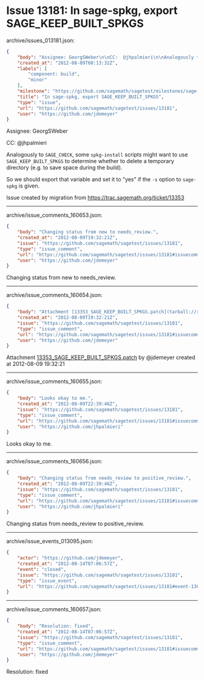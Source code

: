 # Issue 13181: In sage-spkg, export SAGE_KEEP_BUILT_SPKGS

archive/issues_013181.json:
```json
{
    "body": "Assignee: GeorgSWeber\n\nCC:  @jhpalmieri\n\nAnalogously to `SAGE_CHECK`, some `spkg-install` scripts might want to use `SAGE_KEEP_BUILT_SPKGS` to determine whether to delete a temporary directory (e.g. to save space during the build).\n\nSo we should export that variable and set it to \"yes\" if the `-s` option to `sage-spkg` is given.\n\nIssue created by migration from https://trac.sagemath.org/ticket/13353\n\n",
    "created_at": "2012-08-09T08:13:32Z",
    "labels": [
        "component: build",
        "minor"
    ],
    "milestone": "https://github.com/sagemath/sagetest/milestones/sage-5.3",
    "title": "In sage-spkg, export SAGE_KEEP_BUILT_SPKGS",
    "type": "issue",
    "url": "https://github.com/sagemath/sagetest/issues/13181",
    "user": "https://github.com/jdemeyer"
}
```
Assignee: GeorgSWeber

CC:  @jhpalmieri

Analogously to `SAGE_CHECK`, some `spkg-install` scripts might want to use `SAGE_KEEP_BUILT_SPKGS` to determine whether to delete a temporary directory (e.g. to save space during the build).

So we should export that variable and set it to "yes" if the `-s` option to `sage-spkg` is given.

Issue created by migration from https://trac.sagemath.org/ticket/13353





---

archive/issue_comments_160653.json:
```json
{
    "body": "Changing status from new to needs_review.",
    "created_at": "2012-08-09T19:32:21Z",
    "issue": "https://github.com/sagemath/sagetest/issues/13181",
    "type": "issue_comment",
    "url": "https://github.com/sagemath/sagetest/issues/13181#issuecomment-160653",
    "user": "https://github.com/jdemeyer"
}
```

Changing status from new to needs_review.



---

archive/issue_comments_160654.json:
```json
{
    "body": "Attachment [13353_SAGE_KEEP_BUILT_SPKGS.patch](tarball://root/attachments/some-uuid/ticket13353/13353_SAGE_KEEP_BUILT_SPKGS.patch) by @jdemeyer created at 2012-08-09 19:32:21",
    "created_at": "2012-08-09T19:32:21Z",
    "issue": "https://github.com/sagemath/sagetest/issues/13181",
    "type": "issue_comment",
    "url": "https://github.com/sagemath/sagetest/issues/13181#issuecomment-160654",
    "user": "https://github.com/jdemeyer"
}
```

Attachment [13353_SAGE_KEEP_BUILT_SPKGS.patch](tarball://root/attachments/some-uuid/ticket13353/13353_SAGE_KEEP_BUILT_SPKGS.patch) by @jdemeyer created at 2012-08-09 19:32:21



---

archive/issue_comments_160655.json:
```json
{
    "body": "Looks okay to me.",
    "created_at": "2012-08-09T22:39:46Z",
    "issue": "https://github.com/sagemath/sagetest/issues/13181",
    "type": "issue_comment",
    "url": "https://github.com/sagemath/sagetest/issues/13181#issuecomment-160655",
    "user": "https://github.com/jhpalmieri"
}
```

Looks okay to me.



---

archive/issue_comments_160656.json:
```json
{
    "body": "Changing status from needs_review to positive_review.",
    "created_at": "2012-08-09T22:39:46Z",
    "issue": "https://github.com/sagemath/sagetest/issues/13181",
    "type": "issue_comment",
    "url": "https://github.com/sagemath/sagetest/issues/13181#issuecomment-160656",
    "user": "https://github.com/jhpalmieri"
}
```

Changing status from needs_review to positive_review.



---

archive/issue_events_013095.json:
```json
{
    "actor": "https://github.com/jdemeyer",
    "created_at": "2012-08-14T07:06:57Z",
    "event": "closed",
    "issue": "https://github.com/sagemath/sagetest/issues/13181",
    "type": "issue_event",
    "url": "https://github.com/sagemath/sagetest/issues/13181#event-13095"
}
```



---

archive/issue_comments_160657.json:
```json
{
    "body": "Resolution: fixed",
    "created_at": "2012-08-14T07:06:57Z",
    "issue": "https://github.com/sagemath/sagetest/issues/13181",
    "type": "issue_comment",
    "url": "https://github.com/sagemath/sagetest/issues/13181#issuecomment-160657",
    "user": "https://github.com/jdemeyer"
}
```

Resolution: fixed
